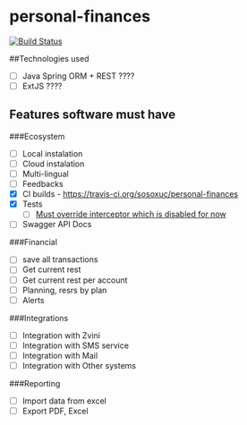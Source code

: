 # personal-finances

[![Build Status](https://travis-ci.org/sosoxuc/personal-finances.svg?branch=master)](https://travis-ci.org/sosoxuc/personal-finances)

##Technologies used
- [ ] Java Spring ORM + REST ????
- [ ] ExtJS ????

## Features software must have
###Ecosystem
- [ ] Local instalation
- [ ] Cloud instalation
- [ ] Multi-lingual
- [ ] Feedbacks
- [x] CI builds - https://travis-ci.org/sosoxuc/personal-finances
- [x] Tests
    - [ ] [Must override interceptor which is disabled for now](https://github.com/sosoxuc/personal-finances/issues/1)
- [ ] Swagger API Docs
 
###Financial
- [ ] save all transactions
- [ ] Get current rest
- [ ] Get current rest per account
- [ ] Planning, resrs by plan
- [ ] Alerts
 
###Integrations
- [ ] Integration with Zvini
- [ ] Integration with SMS service
- [ ] Integration with Mail
- [ ] Integration with Other systems
 
###Reporting
- [ ] Import data from excel
- [ ] Export PDF, Excel

